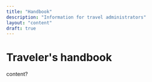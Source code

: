 ```yaml
---
title: "Handbook"
description: "Information for travel administrators"
layout: "content"
draft: true
---
```


# Traveler's handbook

content?
